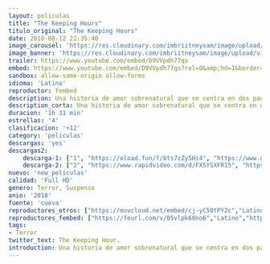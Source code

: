 ```yaml
---
layout: peliculas
title: "The Keeping Hours"
titulo_original: "The Keeping Hours"
date: 2018-08-12 22:35:40
image_carousel: 'https://res.cloudinary.com/imbriitneysam/image/upload/v1542070821/keeping-poster-min.jpg'
image_banner: 'https://res.cloudinary.com/imbriitneysam/image/upload/v1542070821/keeping-banner-min.jpg'
trailer: https://www.youtube.com/embed/D9VVpdh77qs
embed: https://www.youtube.com/embed/D9VVpdh77qs?rel=0&amp;hd=1&border=0&wmode=opaque&enablejsapi=1&modestbranding=1&controls=1&showinfo=1
sandbox: allow-same-origin allow-forms
idioma: 'Latino'
reproductor: fembed
description: Una historia de amor sobrenatural que se centra en dos padres cuya vida se desmorona después de que su hijo muere. El hombre, ahora un abogado exitoso, y la mujer, ahora casada y autora, tienen la oportunidad de reconciliarse diez años después.
description_corta: Una historia de amor sobrenatural que se centra en dos padres cuya vida se desmorona después de que su hijo muere. El hombre, ahora un abogado exitoso, y la mujer, ahora casada y autora, tienen la oportunidad de reconciliarse diez años después.
duracion: '1h 31 min'
estrellas: '4'
clasificacion: '+12'
category: 'peliculas'
descargas: 'yes'
descargas2:
    descarga-1: ["1", "https://oload.fun/f/bts7zZy5Hi4", "https://www.google.com/s2/favicons?domain=openload.co","OpenLoad","https://res.cloudinary.com/imbriitneysam/image/upload/v1541473684/mexico.png", "Latino", "Full HD"]
    descarga-2: ["2", "https://www.rapidvideo.com/d/FX5YSXFR15", "https://www.google.com/s2/favicons?domain=www.rapidvideo.com","RapidVideo","https://res.cloudinary.com/imbriitneysam/image/upload/v1541473684/mexico.png", "Latino", "Full HD"]
nuevo: 'new_peliculas'
calidad: 'Full HD'
genero: Terror, Suspenso
anio: '2018'
fuente: 'cueva'
reproductores_otros: ["https://movcloud.net/embed/cj-yC50tPY2c","Latino"]
reproductores_fembed: ["https://feurl.com/v/05vlpk68no6","Latino","https://feurl.com/v/zy9nz334789","Latino","https://feurl.com/v/7qv7nq2e6wo","Latino"]
tags:
- Terror
twitter_text: The Keeping Hour.
introduction: Una historia de amor sobrenatural que se centra en dos padres cuya vida se desmorona después de que su hijo muere. El hombre, ahora un abogado exitoso, y la mujer, ahora casada y autora, tienen la oportunidad de reconciliarse diez años después.
---
```



 







